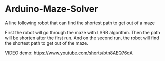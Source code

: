 # Arduino-Maze-Solver
A line following robot that can find the shortest path to get out of a maze

First the robot will go through the maze with LSRB algorithm. Then the path will be shorten after the  first run. 
And on the second run, the robot will find the shortest path to get out of the maze.

VIDEO demo:
https://www.youtube.com/shorts/btn8AEQ76qA
